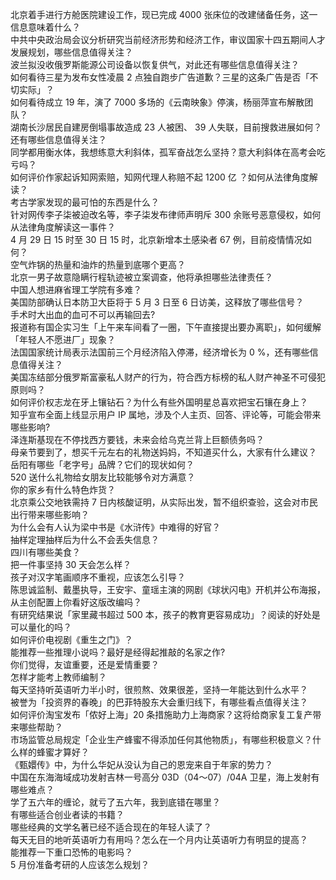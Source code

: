 北京着手进行方舱医院建设工作，现已完成 4000 张床位的改建储备任务，这一信息意味着什么？  
中共中央政治局会议分析研究当前经济形势和经济工作，审议国家十四五期间人才发展规划，哪些信息值得关注？  
波兰拟没收俄罗斯能源公司设备以恢复供气，对此还有哪些信息值得关注？  
如何看待三星为发布女性凌晨 2 点独自跑步广告道歉？三星的这条广告是否「不切实际」？  
如何看待成立 19 年，演了 7000 多场的《云南映象》停演，杨丽萍宣布解散团队？  
湖南长沙居民自建房倒塌事故造成 23 人被困、 39 人失联，目前搜救进展如何？还有哪些信息值得关注？  
同学都用衡水体，我想练意大利斜体，孤军奋战怎么坚持？意大利斜体在高考会吃亏吗？  
如何评价作家起诉知网索赔，知网代理人称赔不起 1200 亿 ？如何从法律角度解读？  
考古学家发现的最可怕的东西是什么？  
针对网传李子柒被迫改名等，李子柒发布律师声明斥 300 余账号恶意侵权，如何从法律角度解读这一事件？  
4 月 29 日 15 时至 30 日 15 时，北京新增本土感染者 67 例，目前疫情情况如何？  
空气炸锅的热量和油炸的热量到底哪个更高？  
北京一男子故意隐瞒行程轨迹被立案调查，他将承担哪些法律责任？  
中国人想进麻省理工学院有多难？  
美国防部确认日本防卫大臣将于 5 月 3 日至 6 日访美，这释放了哪些信号？  
手术时大出血的血可不可以再输回去?  
报道称有国企实习生「上午来车间看了一圈，下午直接提出要办离职」，如何缓解「年轻人不愿进厂」现象？  
法国国家统计局表示法国前三个月经济陷入停滞，经济增长为 0 %，还有哪些信息值得关注？  
美国冻结部分俄罗斯富豪私人财产的行为，符合西方标榜的私人财产神圣不可侵犯原则吗？  
如何评价权志龙在牙上镶钻石？为什么有些外国明星总喜欢把宝石镶在身上？  
知乎宣布全面上线显示用户 IP 属地，涉及个人主页、回答、评论等，可能会带来哪些影响?  
泽连斯基现在不停找西方要钱，未来会给乌克兰背上巨额债务吗？  
母亲节要到了，想买千元左右的礼物送妈妈，不知道买什么，大家有什么建议？  
岳阳有哪些「老字号」品牌？它们的现状如何？  
520 送什么礼物给女朋友比较能够令对方满意？  
你的家乡有什么特色炸货？  
北京乘公交地铁需持 7 日内核酸证明，从实际出发，暂不组织查验，这会对市民出行带来哪些影响？  
为什么会有人认为梁中书是《水浒传》中难得的好官？  
抽样定理抽样后为什么不会丢失信息？  
四川有哪些美食？  
把一件事坚持 30 天会怎么样？  
孩子对汉字笔画顺序不重视，应该怎么引导？  
陈思诚监制、戴墨执导，王安宇、童瑶主演的网剧《球状闪电》开机并公布海报，从主创配置上你看好这版改编吗？  
有研究结果说「家里藏书超过 500 本，孩子的教育更容易成功」？阅读的好处是可以量化的吗？  
如何评价电视剧《重生之门》？  
能推荐一些推理小说吗？最好是经得起推敲的名家之作?  
你们觉得，友谊重要，还是爱情重要？  
怎样才能考上教师编制？  
每天坚持听英语听力半小时，很煎熬、效果很差，坚持一年能达到什么水平？  
被誉为「投资界的春晚」的巴菲特股东大会重归线下，有哪些看点值得关注？  
如何评价淘宝发布「侬好上海」20 条措施助力上海商家？这将给商家复工复产带来哪些帮助？  
市场监管总局规定「企业生产蜂蜜不得添加任何其他物质」，有哪些积极意义？什么样的蜂蜜才算好？  
《甄嬛传》中，为什么华妃从没认为自己的恩宠来自于年家的势力？  
中国在东海海域成功发射吉林一号高分 03D（04～07）/04A 卫星，海上发射有哪些难点？  
学了五六年的缠论，就亏了五六年，我到底错在哪里？  
有哪些适合创业者读的书籍？  
哪些经典的文学名著已经不适合现在的年轻人读了？  
每天无目的地听英语听力有用吗？怎么在一个月内让英语听力有明显的提高？  
能推荐一下重口恐怖的电影吗？  
5 月份准备考研的人应该怎么规划？  
